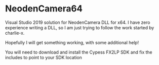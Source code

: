 # NeodenCamera64
Visual Studio 2019 solution for NeodenCamera DLL for x64.  I have zero experience writing a DLL, so I am just trying to follow the work started by charlie-x.

Hopefully I will get something working, with some additional help!

You will need to download and install the Cypess FX2LP SDK and fix the includes to point to your SDK location 
